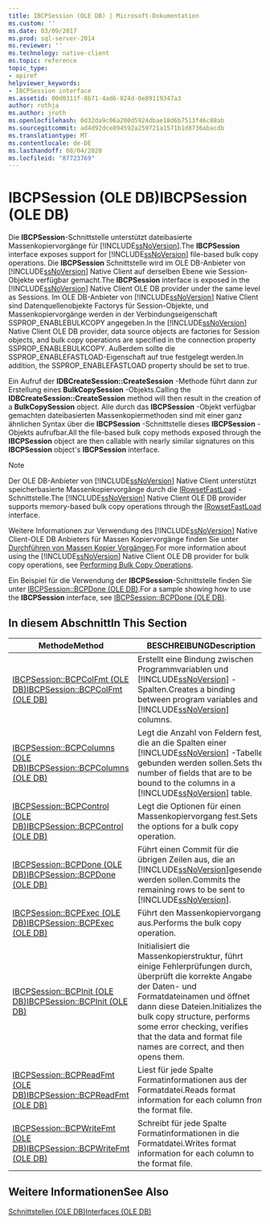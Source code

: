 ```yaml
---
title: IBCPSession (OLE DB) | Microsoft-Dokumentation
ms.custom: ''
ms.date: 03/09/2017
ms.prod: sql-server-2014
ms.reviewer: ''
ms.technology: native-client
ms.topic: reference
topic_type:
- apiref
helpviewer_keywords:
- IBCPSession interface
ms.assetid: 00d0311f-8b71-4ad6-824d-0e89119347a3
author: rothja
ms.author: jroth
ms.openlocfilehash: 0d32da9c06a200d5924dbae18d6b7513f46c88ab
ms.sourcegitcommit: ad4d92dce894592a259721a1571b1d8736abacdb
ms.translationtype: MT
ms.contentlocale: de-DE
ms.lasthandoff: 08/04/2020
ms.locfileid: "87723769"
---
```

# <a name="ibcpsession-ole-db"></a><span data-ttu-id="cb166-102">IBCPSession (OLE DB)</span><span class="sxs-lookup"><span data-stu-id="cb166-102">IBCPSession (OLE DB)</span></span>
  <span data-ttu-id="cb166-103">Die **IBCPSession**-Schnittstelle unterstützt dateibasierte Massenkopiervorgänge für [!INCLUDE[ssNoVersion](../../includes/ssnoversion-md.md)].</span><span class="sxs-lookup"><span data-stu-id="cb166-103">The **IBCPSession** interface exposes support for [!INCLUDE[ssNoVersion](../../includes/ssnoversion-md.md)] file-based bulk copy operations.</span></span> <span data-ttu-id="cb166-104">Die **IBCPSession** Schnittstelle wird im OLE DB-Anbieter von [!INCLUDE[ssNoVersion](../../includes/ssnoversion-md.md)] Native Client auf derselben Ebene wie Session-Objekte verfügbar gemacht.</span><span class="sxs-lookup"><span data-stu-id="cb166-104">The **IBCPSession** interface is exposed in the [!INCLUDE[ssNoVersion](../../includes/ssnoversion-md.md)] Native Client OLE DB provider under the same level as Sessions.</span></span> <span data-ttu-id="cb166-105">Im OLE DB-Anbieter von [!INCLUDE[ssNoVersion](../../includes/ssnoversion-md.md)] Native Client sind Datenquellenobjekte Factorys für Session-Objekte, und Massenkopiervorgänge werden in der Verbindungseigenschaft SSPROP_ENABLEBULKCOPY angegeben.</span><span class="sxs-lookup"><span data-stu-id="cb166-105">In the [!INCLUDE[ssNoVersion](../../includes/ssnoversion-md.md)] Native Client OLE DB provider, data source objects are factories for Session objects, and bulk copy operations are specified in the connection property SSPROP_ENABLEBULKCOPY.</span></span> <span data-ttu-id="cb166-106">Außerdem sollte die SSPROP_ENABLEFASTLOAD-Eigenschaft auf true festgelegt werden.</span><span class="sxs-lookup"><span data-stu-id="cb166-106">In addition, the SSPROP_ENABLEFASTLOAD property should be set to true.</span></span>  
  
 <span data-ttu-id="cb166-107">Ein Aufruf der **IDBCreateSession::CreateSession** -Methode führt dann zur Erstellung eines **BulkCopySession** -Objekts.</span><span class="sxs-lookup"><span data-stu-id="cb166-107">Calling the **IDBCreateSession::CreateSession** method will then result in the creation of a **BulkCopySession** object.</span></span> <span data-ttu-id="cb166-108">Alle durch das **IBCPSession** -Objekt verfügbar gemachten dateibasierten Massenkopiermethoden sind mit einer ganz ähnlichen Syntax über die **IBCPSession** -Schnittstelle dieses **IBCPSession** -Objekts aufrufbar.</span><span class="sxs-lookup"><span data-stu-id="cb166-108">All the file-based bulk copy methods exposed through the **IBCPSession** object are then callable with nearly similar signatures on this **IBCPSession** object's **IBCPSession** interface.</span></span>  
  
> [!NOTE]  
>  <span data-ttu-id="cb166-109">Der OLE DB-Anbieter von [!INCLUDE[ssNoVersion](../../includes/ssnoversion-md.md)] Native Client unterstützt speicherbasierte Massenkopiervorgänge durch die [IRowsetFastLoad](irowsetfastload-ole-db.md) -Schnittstelle.</span><span class="sxs-lookup"><span data-stu-id="cb166-109">The [!INCLUDE[ssNoVersion](../../includes/ssnoversion-md.md)] Native Client OLE DB provider supports memory-based bulk copy operations through the [IRowsetFastLoad](irowsetfastload-ole-db.md) interface.</span></span>  
  
 <span data-ttu-id="cb166-110">Weitere Informationen zur Verwendung des [!INCLUDE[ssNoVersion](../../includes/ssnoversion-md.md)] Native Client-OLE DB Anbieters für Massen Kopiervorgänge finden Sie unter [Durchführen von Massen Kopier Vorgängen](../native-client/features/performing-bulk-copy-operations.md).</span><span class="sxs-lookup"><span data-stu-id="cb166-110">For more information about using the [!INCLUDE[ssNoVersion](../../includes/ssnoversion-md.md)] Native Client OLE DB provider for bulk copy operations, see [Performing Bulk Copy Operations](../native-client/features/performing-bulk-copy-operations.md).</span></span>  
  
 <span data-ttu-id="cb166-111">Ein Beispiel für die Verwendung der **IBCPSession**-Schnittstelle finden Sie unter [IBCPSession::BCPDone &#40;OLE DB&#41;](ibcpsession-bcpdone-ole-db.md).</span><span class="sxs-lookup"><span data-stu-id="cb166-111">For a sample showing how to use the **IBCPSession** interface, see [IBCPSession::BCPDone &#40;OLE DB&#41;](ibcpsession-bcpdone-ole-db.md).</span></span>  
  
## <a name="in-this-section"></a><span data-ttu-id="cb166-112">In diesem Abschnitt</span><span class="sxs-lookup"><span data-stu-id="cb166-112">In This Section</span></span>  
  
|<span data-ttu-id="cb166-113">Methode</span><span class="sxs-lookup"><span data-stu-id="cb166-113">Method</span></span>|<span data-ttu-id="cb166-114">BESCHREIBUNG</span><span class="sxs-lookup"><span data-stu-id="cb166-114">Description</span></span>|  
|------------|-----------------|  
|[<span data-ttu-id="cb166-115">IBCPSession::BCPColFmt &#40;OLE DB&#41;</span><span class="sxs-lookup"><span data-stu-id="cb166-115">IBCPSession::BCPColFmt &#40;OLE DB&#41;</span></span>](ibcpsession-bcpcolfmt-ole-db.md)|<span data-ttu-id="cb166-116">Erstellt eine Bindung zwischen Programmvariablen und [!INCLUDE[ssNoVersion](../../includes/ssnoversion-md.md)] -Spalten.</span><span class="sxs-lookup"><span data-stu-id="cb166-116">Creates a binding between program variables and [!INCLUDE[ssNoVersion](../../includes/ssnoversion-md.md)] columns.</span></span>|  
|[<span data-ttu-id="cb166-117">IBCPSession::BCPColumns &#40;OLE DB&#41;</span><span class="sxs-lookup"><span data-stu-id="cb166-117">IBCPSession::BCPColumns &#40;OLE DB&#41;</span></span>](ibcpsession-bcpcolumns-ole-db.md)|<span data-ttu-id="cb166-118">Legt die Anzahl von Feldern fest, die an die Spalten einer [!INCLUDE[ssNoVersion](../../includes/ssnoversion-md.md)] -Tabelle gebunden werden sollen.</span><span class="sxs-lookup"><span data-stu-id="cb166-118">Sets the number of fields that are to be bound to the columns in a [!INCLUDE[ssNoVersion](../../includes/ssnoversion-md.md)] table.</span></span>|  
|[<span data-ttu-id="cb166-119">IBCPSession::BCPControl &#40;OLE DB&#41;</span><span class="sxs-lookup"><span data-stu-id="cb166-119">IBCPSession::BCPControl &#40;OLE DB&#41;</span></span>](ibcpsession-bcpcontrol-ole-db.md)|<span data-ttu-id="cb166-120">Legt die Optionen für einen Massenkopiervorgang fest.</span><span class="sxs-lookup"><span data-stu-id="cb166-120">Sets the options for a bulk copy operation.</span></span>|  
|[<span data-ttu-id="cb166-121">IBCPSession::BCPDone &#40;OLE DB&#41;</span><span class="sxs-lookup"><span data-stu-id="cb166-121">IBCPSession::BCPDone &#40;OLE DB&#41;</span></span>](ibcpsession-bcpdone-ole-db.md)|<span data-ttu-id="cb166-122">Führt einen Commit für die übrigen Zeilen aus, die an [!INCLUDE[ssNoVersion](../../includes/ssnoversion-md.md)]gesendet werden sollen.</span><span class="sxs-lookup"><span data-stu-id="cb166-122">Commits the remaining rows to be sent to [!INCLUDE[ssNoVersion](../../includes/ssnoversion-md.md)].</span></span>|  
|[<span data-ttu-id="cb166-123">IBCPSession::BCPExec &#40;OLE DB&#41;</span><span class="sxs-lookup"><span data-stu-id="cb166-123">IBCPSession::BCPExec &#40;OLE DB&#41;</span></span>](ibcpsession-bcpexec-ole-db.md)|<span data-ttu-id="cb166-124">Führt den Massenkopiervorgang aus.</span><span class="sxs-lookup"><span data-stu-id="cb166-124">Performs the bulk copy operation.</span></span>|  
|[<span data-ttu-id="cb166-125">IBCPSession::BCPInit &#40;OLE DB&#41;</span><span class="sxs-lookup"><span data-stu-id="cb166-125">IBCPSession::BCPInit &#40;OLE DB&#41;</span></span>](ibcpsession-bcpinit-ole-db.md)|<span data-ttu-id="cb166-126">Initialisiert die Massenkopierstruktur, führt einige Fehlerprüfungen durch, überprüft die korrekte Angabe der Daten- und Formatdateinamen und öffnet dann diese Dateien.</span><span class="sxs-lookup"><span data-stu-id="cb166-126">Initializes the bulk copy structure, performs some error checking, verifies that the data and format file names are correct, and then opens them.</span></span>|  
|[<span data-ttu-id="cb166-127">IBCPSession::BCPReadFmt &#40;OLE DB&#41;</span><span class="sxs-lookup"><span data-stu-id="cb166-127">IBCPSession::BCPReadFmt &#40;OLE DB&#41;</span></span>](ibcpsession-bcpreadfmt-ole-db.md)|<span data-ttu-id="cb166-128">Liest für jede Spalte Formatinformationen aus der Formatdatei.</span><span class="sxs-lookup"><span data-stu-id="cb166-128">Reads format information for each column from the format file.</span></span>|  
|[<span data-ttu-id="cb166-129">IBCPSession::BCPWriteFmt &#40;OLE DB&#41;</span><span class="sxs-lookup"><span data-stu-id="cb166-129">IBCPSession::BCPWriteFmt &#40;OLE DB&#41;</span></span>](ibcpsession-bcpwritefmt-ole-db.md)|<span data-ttu-id="cb166-130">Schreibt für jede Spalte Formatinformationen in die Formatdatei.</span><span class="sxs-lookup"><span data-stu-id="cb166-130">Writes format information for each column to the format file.</span></span>|  
  
## <a name="see-also"></a><span data-ttu-id="cb166-131">Weitere Informationen</span><span class="sxs-lookup"><span data-stu-id="cb166-131">See Also</span></span>  
 [<span data-ttu-id="cb166-132">Schnittstellen &#40;OLE DB&#41;</span><span class="sxs-lookup"><span data-stu-id="cb166-132">Interfaces &#40;OLE DB&#41;</span></span>](../../database-engine/dev-guide/interfaces-ole-db.md)  
  
  
